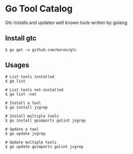 # Go Tool Catalog

Gtc installs and updates well known tools written by golang.

## Install gtc

```console
$ go get -u github.com/koron/gtc
```

## Usages


```console
# List tools installed
$ go list

# List tools not-installed
$ go list -not

# Install a tool
$ go install jvgrep

# Install multiple tools
$ go install goimports golint jvgrep

# Update a tool
$ go update jvgrep

# Update multiple tools
$ go update goimports golint jvgrep
```

